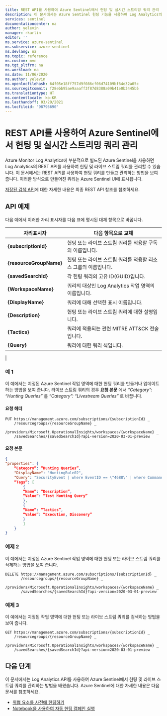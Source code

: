 ```yaml
---
title: REST API를 사용하여 Azure Sentinel에서 헌팅 및 실시간 스트리밍 쿼리 관리 | Microsoft Docs
description: 이 문서에서는 Azure Sentinel 헌팅 기능을 사용하여 Log Analytics의 REST API를 활용하여 헌팅 및 라이브 스트림 쿼리를 관리하는 방법을 설명합니다.
services: sentinel
documentationcenter: na
author: yelevin
manager: rkarlin
editor: ''
ms.service: azure-sentinel
ms.subservice: azure-sentinel
ms.devlang: na
ms.topic: reference
ms.custom: mvc
ms.tgt_pltfrm: na
ms.workload: na
ms.date: 11/06/2020
ms.author: yelevin
ms.openlocfilehash: 64f05e18ff757d9f086cf06d74109bf64e32a05c
ms.sourcegitcommit: f28ebb95ae9aaaff3f87d8388a09b41e0b3445b5
ms.translationtype: HT
ms.contentlocale: ko-KR
ms.lasthandoff: 03/29/2021
ms.locfileid: "98795690"
---
```

# <a name="manage-hunting-and-livestream-queries-in-azure-sentinel-using-rest-api"></a>REST API를 사용하여 Azure Sentinel에서 헌팅 및 실시간 스트리밍 쿼리 관리

Azure Monitor Log Analytics에 부분적으로 빌드된 Azure Sentinel을 사용하면 Log Analytics의 REST API를 사용하여 헌팅 및 라이브 스트림 쿼리를 관리할 수 있습니다. 이 문서에서는 REST API를 사용하여 헌팅 쿼리를 만들고 관리하는 방법을 보여 줍니다.  이러한 방식으로 만들어진 쿼리는 Azure Sentinel UI에 표시됩니다.

[저장된 검색 API](/rest/api/loganalytics/savedsearches)에 대한 자세한 내용은 최종 REST API 참조를 참조하세요.

## <a name="api-examples"></a>API 예제

다음 예에서 이러한 자리 표시자를 다음 표에 명시된 대체 항목으로 바꿉니다.

| 자리표시자 | 다음 항목으로 교체 |
|-|-|
| **{subscriptionId}** | 헌팅 또는 라이브 스트림 쿼리를 적용할 구독의 이름입니다. |
| **{resourceGroupName}** | 헌팅 또는 라이브 스트림 쿼리를 적용할 리소스 그룹의 이름입니다. |
| **{savedSearchId}** | 각 헌팅 쿼리의 고유 ID(GUID)입니다. |
| **{WorkspaceName}** | 쿼리의 대상인 Log Analytics 작업 영역의 이름입니다. |
| **{DisplayName}** | 쿼리에 대해 선택한 표시 이름입니다. |
| **{Description}** | 헌팅 또는 라이브 스트림 쿼리에 대한 설명입니다. |
| **{Tactics}** | 쿼리에 적용되는 관련 MITRE ATT&CK 전술입니다. |
| **{Query}** | 쿼리에 대한 쿼리 식입니다. |
|  

### <a name="example-1"></a>예 1

이 예에서는 지정된 Azure Sentinel 작업 영역에 대한 헌팅 쿼리를 만들거나 업데이트하는 방법을 보여 줍니다.  라이브 스트림 쿼리의 경우 **요청 본문** 에서 *“Category”: “Hunting Queries”* 를 *“Category”: “Livestream Queries”* 로 바꿉니다. 

#### <a name="request-header"></a>요청 헤더

```http
PUT https://management.azure.com/subscriptions/{subscriptionId} _
    /resourcegroups/{resourceGroupName} _
    /providers/Microsoft.OperationalInsights/workspaces/{workspaceName} _
    /savedSearches/{savedSearchId}?api-version=2020-03-01-preview
```

#### <a name="request-body"></a>요청 본문

```json
{
"properties": {
    “Category”: “Hunting Queries”,
    "DisplayName": "HuntingRule02",
    "Query": "SecurityEvent | where EventID == \"4688\" | where CommandLine contains \"-noni -ep bypass $\"",
    “Tags”: [
        { 
        “Name”: “Description”,
        “Value”: “Test Hunting Query”
        },
        { 
        “Name”: “Tactics”,
        “Value”: “Execution, Discovery”
        }
        ]        
    }
}
```

### <a name="example-2"></a>예제 2

이 예에서는 지정된 Azure Sentinel 작업 영역에 대한 헌팅 또는 라이브 스트림 쿼리를 삭제하는 방법을 보여 줍니다.

```http
DELETE https://management.azure.com/subscriptions/{subscriptionId} _
       /resourcegroups/{resourceGroupName} _
       /providers/Microsoft.OperationalInsights/workspaces/{workspaceName} _
       /savedSearches/{savedSearchId}?api-version=2020-03-01-preview
```

### <a name="example-3"></a>예제 3

이 예에서는 지정된 작업 영역에 대한 헌팅 또는 라이브 스트림 쿼리를 검색하는 방법을 보여 줍니다.

```http
GET https://management.azure.com/subscriptions/{subscriptionId} _
    /resourcegroups/{resourceGroupName} _
    /providers/Microsoft.OperationalInsights/workspaces/{workspaceName} _
    /savedSearches/{savedSearchId}?api-version=2020-03-01-preview
```

## <a name="next-steps"></a>다음 단계

이 문서에서는 Log Analytics API를 사용하여 Azure Sentinel에서 헌팅 및 라이브 스트림 쿼리를 관리하는 방법을 배웠습니다. Azure Sentinel에 대한 자세한 내용은 다음 문서를 참조하세요.

- [위협 요소를 사전에 헌팅하기](hunting.md)
- [Notebook을 사용하여 자동 헌팅 캠페인 실행](notebooks.md)